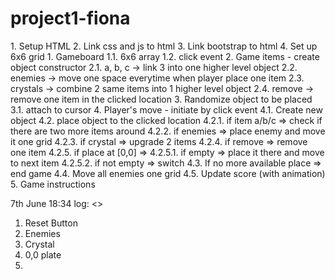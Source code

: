 # project1-fiona

<HTML>
1. Setup HTML
2. Link css and js to html
3. Link bootstrap to html
4. Set up 6x6 grid

<JS>
1. Gameboard
  1.1. 6x6 array
  1.2. click event
2. Game items - create object constructor
  2.1. a, b, c -> link 3 into one higher level object
  2.2. enemies -> move one space everytime when player place one item
  2.3. crystals -> combine 2 same items into 1 higher level object
  2.4. remove -> remove one item in the clicked location
3. Randomize object to be placed
  3.1. attach to cursor
4. Player's move - initiate by click event
  4.1. Create new object
  4.2. place object to the clicked location
    4.2.1. if item a/b/c => check if there are two more items around
    4.2.2. if enemies => place enemy and move it one grid
    4.2.3. if crystal => upgrade 2 items
    4.2.4. if remove => remove one item
    4.2.5. if place at [0,0] =>
      4.2.5.1. if empty => place it there and move to next item
      4.2.5.2. if not empty => switch
  4.3. If no more available place => end game
  4.4. Move all enemies one grid
  4.5. Update score (with animation)
5. Game instructions

7th June 18:34 log:
<<Not yet finished>>
1. Reset Button
2. Enemies
3. Crystal
4. 0,0 plate
5.

